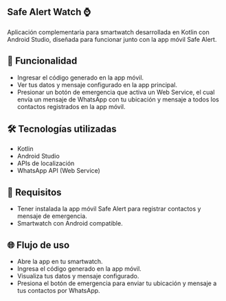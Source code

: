 ## Safe Alert Watch ⌚
Aplicación complementaria para smartwatch desarrollada en Kotlin con Android Studio, diseñada para funcionar junto con la app móvil Safe Alert.

## 🚨 Funcionalidad
- Ingresar el código generado en la app móvil.
- Ver tus datos y mensaje configurado en la app principal.
- Presionar un botón de emergencia que activa un Web Service, el cual envía un mensaje de WhatsApp con tu ubicación y mensaje a todos los contactos registrados en la app móvil.

## 🛠️ Tecnologías utilizadas
- Kotlin
- Android Studio
- APIs de localización
- WhatsApp API (Web Service)

## 📲 Requisitos
- Tener instalada la app móvil Safe Alert para registrar contactos y mensaje de emergencia.
- Smartwatch con Android compatible.

## 🌐 Flujo de uso
- Abre la app en tu smartwatch.
- Ingresa el código generado en la app móvil.
- Visualiza tus datos y mensaje configurado.
- Presiona el botón de emergencia para enviar tu ubicación y mensaje a tus contactos por WhatsApp.